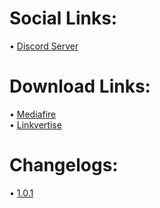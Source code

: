 # Social Links:
• [Discord Server](https://dsc.gg/pocketloki)

# Download Links:
• [Mediafire](https://rb.gy/56x8l)<br>• [Linkvertise](https://link-hub.net/640073/plfps)

# Changelogs:
• [1.0.1](https://github.com/artsvn/plfps/blob/main/PLFPS/changelogs.txt)
